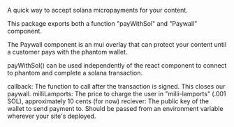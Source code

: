 A quick way to accept solana micropayments for your content.

This package exports both a function "payWithSol" and "Paywall" component.

The Paywall component is an mui overlay that can protect your content until a customer pays with the phantom wallet.

payWithSol() can be used independently of the react component to connect to phantom and complete a solana transaction.

callback: The function to call after the transaction is signed. This closes our paywall.
milliLamports: The price to charge the user in "milli-lamports" (.001 SOL), approximately 10 cents (for now)
reciever: The public key of the wallet to send payment to. Should be passed from an environment variable wherever your site's deployed.